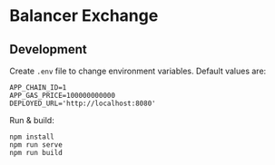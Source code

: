 # Balancer Exchange

## Development

Create `.env` file to change environment variables. Default values are:

```
APP_CHAIN_ID=1
APP_GAS_PRICE=100000000000
DEPLOYED_URL='http://localhost:8080'
```

Run & build:

```
npm install
npm run serve
npm run build
```
